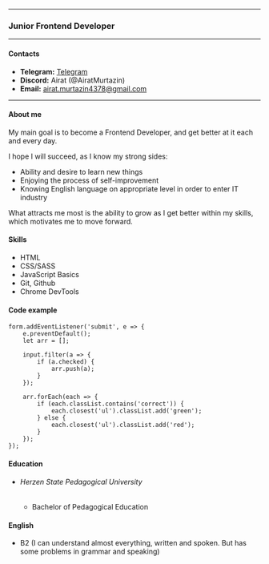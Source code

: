<!-- # Airat Murtazin -->

---

### Junior Frontend Developer

---

#### Contacts

- **Telegram:** [Telegram](t.me/Amokrif)
- **Discord:** Airat (@AiratMurtazin)
- **Email:** airat.murtazin4378@gmail.com

---

#### About me

My main goal is to become a Frontend Developer, and get better at it each and every day.

I hope I will succeed, as I know my strong sides:

- Ability and desire to learn new things
- Enjoying the process of self-improvement
- Knowing English language on appropriate level in order to enter IT industry

What attracts me most is the ability to grow as I get better within my skills, which motivates me to move forward.

#### Skills

- HTML
- CSS/SASS
- JavaScript Basics
- Git, Github
- Chrome DevTools

#### Code example

```
form.addEventListener('submit', e => {
	e.preventDefault();
	let arr = [];

	input.filter(a => {
		if (a.checked) {
			arr.push(a);
		}
	});

	arr.forEach(each => {
		if (each.classList.contains('correct')) {
			each.closest('ul').classList.add('green');
		} else {
			each.closest('ul').classList.add('red');
		}
	});
});

```

#### Education

- ###### Herzen State Pedagogical University
  - Bachelor of Pedagogical Education

#### English

- B2 (I can understand almost everything, written and spoken. But has some problems in grammar and speaking)
